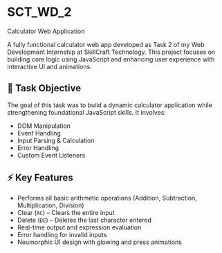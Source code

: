 # SCT_WD_2
Calculator Web Application

A fully functional calculator web app developed as Task 2 of my Web Development Internship at SkillCraft Technology. This project focuses on building core logic using JavaScript and enhancing user experience with interactive UI and animations.

## 📝 Task Objective

The goal of this task was to build a dynamic calculator application while strengthening foundational JavaScript skills. It involves:

- DOM Manipulation  
- Event Handling  
- Input Parsing & Calculation  
- Error Handling  
- Custom Event Listeners  

## ⚡ Key Features 

- Performs all basic arithmetic operations (Addition, Subtraction, Multiplication, Division)  
- Clear (`AC`) – Clears the entire input  
- Delete (`DE`) – Deletes the last character entered  
- Real-time output and expression evaluation  
- Error handling for invalid inputs  
- Neumorphic UI design with glowing and press animations  
 

